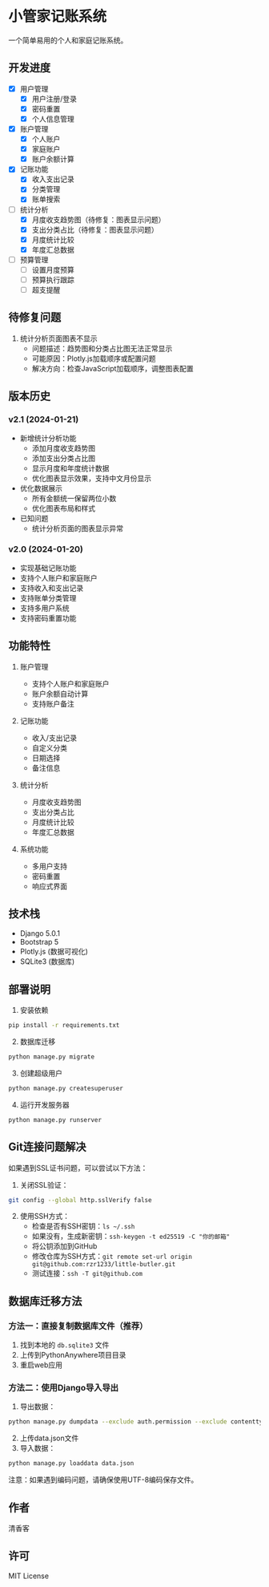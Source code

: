 # 小管家记账系统

一个简单易用的个人和家庭记账系统。

## 开发进度
- [x] 用户管理
  - [x] 用户注册/登录
  - [x] 密码重置
  - [x] 个人信息管理
- [x] 账户管理
  - [x] 个人账户
  - [x] 家庭账户
  - [x] 账户余额计算
- [x] 记账功能
  - [x] 收入支出记录
  - [x] 分类管理
  - [x] 账单搜索
- [ ] 统计分析
  - [x] 月度收支趋势图（待修复：图表显示问题）
  - [x] 支出分类占比（待修复：图表显示问题）
  - [x] 月度统计比较
  - [x] 年度汇总数据
- [ ] 预算管理
  - [ ] 设置月度预算
  - [ ] 预算执行跟踪
  - [ ] 超支提醒

## 待修复问题
1. 统计分析页面图表不显示
   - 问题描述：趋势图和分类占比图无法正常显示
   - 可能原因：Plotly.js加载顺序或配置问题
   - 解决方向：检查JavaScript加载顺序，调整图表配置

## 版本历史

### v2.1 (2024-01-21)
- 新增统计分析功能
  - 添加月度收支趋势图
  - 添加支出分类占比图
  - 显示月度和年度统计数据
  - 优化图表显示效果，支持中文月份显示
- 优化数据展示
  - 所有金额统一保留两位小数
  - 优化图表布局和样式
- 已知问题
  - 统计分析页面的图表显示异常

### v2.0 (2024-01-20)
- 实现基础记账功能
- 支持个人账户和家庭账户
- 支持收入和支出记录
- 支持账单分类管理
- 支持多用户系统
- 支持密码重置功能

## 功能特性

1. 账户管理
   - 支持个人账户和家庭账户
   - 账户余额自动计算
   - 支持账户备注

2. 记账功能
   - 收入/支出记录
   - 自定义分类
   - 日期选择
   - 备注信息

3. 统计分析
   - 月度收支趋势图
   - 支出分类占比
   - 月度统计比较
   - 年度汇总数据

4. 系统功能
   - 多用户支持
   - 密码重置
   - 响应式界面

## 技术栈

- Django 5.0.1
- Bootstrap 5
- Plotly.js (数据可视化)
- SQLite3 (数据库)

## 部署说明

1. 安装依赖
```bash
pip install -r requirements.txt
```

2. 数据库迁移
```bash
python manage.py migrate
```

3. 创建超级用户
```bash
python manage.py createsuperuser
```

4. 运行开发服务器
```bash
python manage.py runserver
```

## Git连接问题解决

如果遇到SSL证书问题，可以尝试以下方法：

1. 关闭SSL验证：
```bash
git config --global http.sslVerify false
```

2. 使用SSH方式：
   - 检查是否有SSH密钥：`ls ~/.ssh`
   - 如果没有，生成新密钥：`ssh-keygen -t ed25519 -C "你的邮箱"`
   - 将公钥添加到GitHub
   - 修改仓库为SSH方式：`git remote set-url origin git@github.com:rzr1233/little-butler.git`
   - 测试连接：`ssh -T git@github.com`

## 数据库迁移方法

### 方法一：直接复制数据库文件（推荐）
1. 找到本地的 `db.sqlite3` 文件
2. 上传到PythonAnywhere项目目录
3. 重启web应用

### 方法二：使用Django导入导出
1. 导出数据：
```bash
python manage.py dumpdata --exclude auth.permission --exclude contenttypes > data.json
```
2. 上传data.json文件
3. 导入数据：
```bash
python manage.py loaddata data.json
```

注意：如果遇到编码问题，请确保使用UTF-8编码保存文件。

## 作者
清香客

## 许可
MIT License 